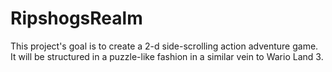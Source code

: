 # RipshogsRealm

This project's goal is to create a 2-d side-scrolling action adventure game. It will be structured in a puzzle-like fashion in a similar vein to Wario Land 3. 